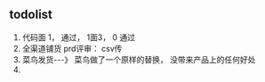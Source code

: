 
## todolist

1. 代码面 1， 通过， 1面3， 0 通过
2.  全渠道铺货 prd评审： csv传
3.  菜鸟发货---》 菜鸟做了一个原样的替换， 没带来产品上的任何好处
4.  